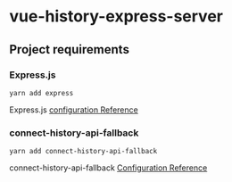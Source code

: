 # vue-history-express-server

## Project requirements

### Express.js
```
yarn add express
```
Express.js [configuration Reference](https://github.com/expressjs/express)

### connect-history-api-fallback
```
yarn add connect-history-api-fallback
```
connect-history-api-fallback [Configuration Reference](https://github.com/bripkens/connect-history-api-fallback)
